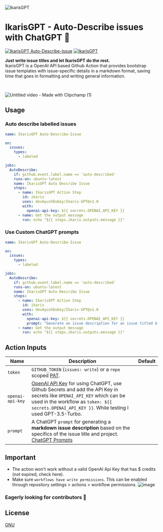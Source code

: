 ![IkarisGPT](https://github.com/devAyushDubey/Ikaris-GPT/assets/33064931/e1f3f73d-c1ab-44a2-9b61-ffdf96a60c26)
<br>
# IkarisGPT - Auto-Describe issues with ChatGPT 🤖
[![IkarisGPT Auto-Describe-Issue](https://github.com/devAyushDubey/Ikaris-GPT/actions/workflows/AutoDescribeIssue.yml/badge.svg)](https://https://github.com/devAyushDubey/Ikaris-GPT/actions/workflows/AutoDescribeIssue.yml) [![IkarisGPT](https://img.shields.io/badge/Marketplace-IkarisGPT-blue?logo=github)](https://github.com/marketplace/actions/ikarisgpt)

**Just write issue titles and let IkarisGPT do the rest.** <br>
IkarisGPT is a OpenAI API based Github Action that provides bootstrap issue templates with issue-specific details in a markdown format, saving time that goes in formatting and writing general information.

<br>

![Untitled video - Made with Clipchamp (1)](https://github.com/devAyushDubey/Ikaris-GPT/assets/33064931/4916bb55-343b-4e35-82ca-775453bf83c8)

## Usage
### Auto describe labelled issues
```yml
name: IkarisGPT Auto-Describe-Issue

on:
  issues:
    types:
      - labeled

jobs:
  AutoDescribe:
    if: github.event.label.name == 'auto-described'
    runs-on: ubuntu-latest
    name: IkarisGPT Auto Describe Issue
    steps:
      - name: IkarisGPT Action Step
        id: ikaris
        uses: devAyushDubey/Ikaris-GPT@v1.0
        with:
          openai-api-key: ${{ secrets.OPENAI_API_KEY }}
      - name: Get the output message
        run: echo "${{ steps.ikaris.outputs.message }}"
```

### Use Custom ChatGPT prompts
```yml
name: IkarisGPT Auto-Describe-Issue

on:
  issues:
    types:
      - labeled

jobs:
  AutoDescribe:
    if: github.event.label.name == 'auto-described'
    runs-on: ubuntu-latest
    name: IkarisGPT Auto Describe Issue
    steps:
      - name: IkarisGPT Action Step
        id: ikaris
        uses: devAyushDubey/Ikaris-GPT@v1.0
        with:
          openai-api-key: ${{ secrets.OPENAI_API_KEY }}
          prompt: "Generate an issue description for an issue titled ${{ github.event.issue.title }}"
      - name: Get the output message
        run: echo "${{ steps.ikaris.outputs.message }}"
```

## Action Inputs

| Name | Description | Default |
| --- | --- | --- |
| `token` | `GITHUB_TOKEN` (`issues: write`) or a `repo` scoped [PAT](https://docs.github.com/en/authentication/keeping-your-account-and-data-secure/creating-a-personal-access-token). |  |
| `openai-api-key` | [OpenAI API Key](https://platform.openai.com/account/api-keys) for using ChatGPT, use Github Secrets and add the API Key in secrets like `OPENAI_API_KEY` which can be used in the workflow as `token: ${{ secrets.OPENAI_API_KEY }}`. While testing I used GPT-3.5-Turbo. |
| `prompt` | A ChatGPT `prompt` for generating a **markdown issue description** based on the specifics of the issue title and project. [ChatGPT Prompts](https://twelverays.agency/blog/what-are-chatgpt-prompts) | |

## Important
- The action won't work without a valid OpenAI Api Key that has $ credits (not expired, check here).
- Make sure `workflows have write permissions`. This can be enabled through repository settings > actions > workflow permissions.
![image](https://github.com/devAyushDubey/Ikaris-GPT/assets/33064931/63b752d1-5a96-4fc4-951b-7cdaed3ac8d9)

### Eagerly looking for contributors 👋

## License

[GNU](LICENSE)
